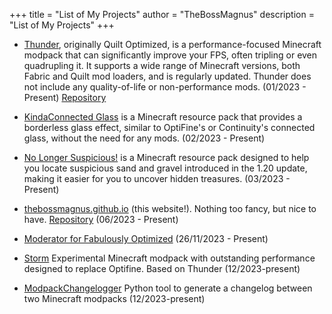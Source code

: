 
+++
title = "List of My Projects"
author = "TheBossMagnus"
description = "List of My Projects"
+++
* [Thunder](https://modrinth.com/modpack/Thunder), originally Quilt Optimized, is a performance-focused Minecraft modpack that can significantly improve your FPS, often tripling or even quadrupling it. It supports a wide range of Minecraft versions, both Fabric and Quilt mod loaders, and is regularly updated. Thunder does not include any quality-of-life or non-performance mods. (01/2023 - Present) [Repository](https://github.com/TheBossMagnus/Thunder)

* [KindaConnected Glass](https://modrinth.com/resourcepack/connected-glass-texture) is a Minecraft resource pack that provides a borderless glass effect, similar to OptiFine's or Continuity's connected glass, without the need for any mods. (02/2023 - Present)

* [No Longer Suspicious!](https://modrinth.com/resourcepack/nolongersuspicious) is a Minecraft resource pack designed to help you locate suspicious sand and gravel introduced in the 1.20 update, making it easier for you to uncover hidden treasures. (03/2023 - Present)

* [thebossmagnus.github.io](https://thebossmagnus.github.io) (this website!). Nothing too fancy, but nice to have. [Repository](https://github.com/TheBossMagnus/thebossmagnus.github.io) (06/2023 - Present)

* [Moderator for Fabulously Optimized](https://download.fo/discord) (26/11/2023 - Present)

* [Storm](https://github.com/TheBossMagnus/Storm) Experimental Minecraft modpack with outstanding performance designed to replace Optifine. Based on Thunder (12/2023-present)

* [ModpackChangelogger](https://github.com/TheBossMagnus/ModpackChangelogger) Python tool to generate a changelog between two Minecraft modpacks (12/2023-present)